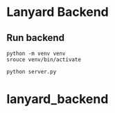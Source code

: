 # Lanyard Backend

## Run backend
```
python -m venv venv
srouce venv/bin/activate
```
```
python server.py
```
# lanyard_backend

